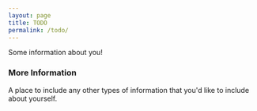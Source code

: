 ```yaml
---
layout: page
title: TODO
permalink: /todo/
---
```


Some information about you!

### More Information

A place to include any other types of information that you'd like to include about yourself.


